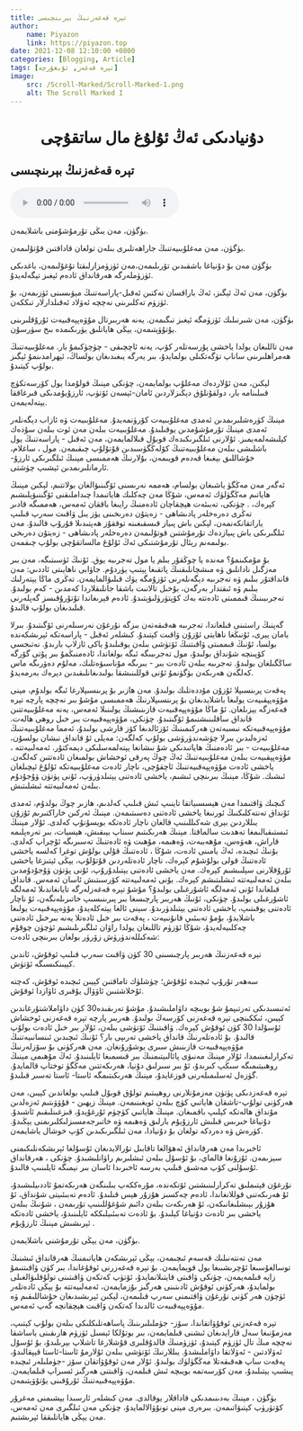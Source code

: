 ```yaml
---
title: تېرە قەغەزنىڭ بېرىنچىسى
author:
    name: Piyazon
    link: https://piyazon.top
date: 2021-12-08 12:10:00 +0800
categories: [Blogging, Article]
tags: [تېرە قەغەز, ئۇيغۇرچە]
image:
    src: /Scroll-Marked/Scroll-Marked-1.png
    alt: The Scroll Marked I
---
```


<style>
@import url(/assets/css/uyghur.css);
</style>

# <center>دۇنيادىكى ئەڭ ئۇلۇغ مال ساتقۇچى</center>

<h2 class="sub-title">تېرە قەغەزنىڭ بېرىنچىسى</h2>

<audio id="player" controls>
  <source src="https://res.wx.qq.com/voice/getvoice?mediaid=MzIzMDE5NzQ2M18yMjQ3NDg2OTU5" type="audio/mp3" />      
</audio>


بۈگۈن، مەن يىڭى تۇرمۇشۇمنى باشلايمەن.


بۈگۈن، مەن مەغلۇبىيەتنىڭ جاراھەتلىرى بىلەن تولغان قاداقتىن قۇتۇلىمەن.

بۈگۈن مەن بۇ دۇنياغا باشقىدىن تۆرىلىمەن،مەن ئۈزۈمزارلىقتا تۇغۇلىمەن، باغدىكى ئۈزۈملەرگە ھەرقانداق ئادەم ئېغىز تېگەلەيدۇ.


بۈگۈن، مەن ئەڭ ئېگىز، ئەڭ باراقسان تەكتىن ئەقىل-پاراسەتنىڭ مېۋىسىنى ئۈزىمەن، بۇ ئۈزۈم تەكلىرىنى نەچچە ئەۋلاد ئەقىلدارلار تىككەن.


بۈگۈن، مەن شىرنىلىك ئۈزۈمگە ئېغىز تىگىمەن. يەنە ھەربىرتال مۇۋەپپەقىيەت ئۇرۇقلىرىنى يۇتۇۋېتىمەن، يېڭى ھاياتلىق يۈرىكىمدە بىخ سۈرسۇن.


مەن تاللىغان يولدا ياخشى پۇرسەتلەر كۆپ، يەنە ئاچچىقى - چۈچۈكىمۇ بار. مەغلۇبىيەتنىڭ ھەمراھلىرىنى ساناپ تۈگەتكىلى بولمايدۇ، بىر يەرگە يىغىدىغان بولساڭ، ئېھرامدىنمۇ ئېگىز بولۇپ كېتىدۇ.


لېكىن، مەن ئۇلاردەك مەغلۇپ بولمايمەن، چۈنكى مېنىڭ قولۇمدا يول كۆرسەتكۈچ قىبلىنامە بار، دولقۇنلۇق دېڭىزلاردىن ئامان-ئېسەن ئۆتۈپ، ئارزۇيۇمدىكى قىرغاققا يېتەلەيمەن.


مېنىڭ كۈرەشلىرىمدىن ئەمدى مەغلۇبىيەت كۆرۈنمەيدۇ. مەغلۇبىيەت ۋە ئازاب دېگەنلەر ئەمدى مېنىڭ تۇرمۇشۇمدىن يوقىلىدۇ. مەغلۇبىيەت بىلەن مەن ئوت بىلەن سۇدەك كېلىشەلمەيمىز. ئۇلارنى ئىلگىرىكىدەك قوبۇل قىلالمايمەن، مەن ئەقىل - پاراسەتنىڭ يول باشلىشى بىلەن مەغلۇبىيەتنىڭ كۆلەڭگۈسىدىن قۇتۇلۇپ چىقىمەن. مول ، ساغلام، خۇشاللىق بېغىغا قەدەم قويىمەن، بۇلارنىڭ ھەممىسى مېنىڭ ئىلگىرىكى ئارزۇ- ئارمانلىرىمدىن ئېشىپ چۈشتى.



ئەگەر مەن مەڭگۈ ياشىغان بولسام، ھەممە نەرىسنى ئۆگىنىۋالغان بولاتتىم، لېكىن مېنىڭ ھاياتىم مەڭگۈلۈك ئەمەس، شۇڭا مەن چەكلىك ھاياتىمدا چىداملىقنى ئۆگىنىۋېلىشىم كېرەك، . چۈنكى، تەبىئەت ھېچقاچان ئادەمنىڭ رايىغا باققان ئەمەس، ھەممىگە قادىر تەڭرى دەرەخلەر پادىشاھى - زەيتۇن دەرىخىنى يۈز يىل ۋاقىت سەرپ قىلىپ ياراتقانكەنمەن، لېكىن باش پىياز قىسقىغىنە توققۇز ھەپتىدىلا قۇرۇپ قالىدۇ. مەن ئىلگىرىكى باش پىيازدەك تۇرمۇشتىن قوتۇلىمەن دەرەخلەر پادىشاھى - زەيتۇن دەرىخى بولىمەنم رېئال تۇرمۇشتىكى ئەڭ ئۇلۇغ مالساتقۇچى بولۇپ چىقمەن.


بۇ مۇمكىنمۇ؟ مەندە يا چوڭقۇر بىلم يا مول تەجرىبە يوق. ئۇنىڭ ئۈسىتىگە، مەن بىر مەزگىل نادانلىق ۋە مىشچانلىقنىڭ پاتقىغا پېتىپ يۈردۇم. جاۋابى ناھايىتى ئاددىي: مەن قانداقتۇر بىلىم ۋە تەجرىبە دېگەنلەرنى ئۆزۇمگە يۈك قىلىۋالمايمەن. تەڭرى ماڭا يېتەرلىك بىلىم ۋە ئىقتدار بەرگەن، بۇخىل تالانىت باشقا جانلىقلاردا كەمدىن - كەم بولىدۇ. تەجرىبىنىڭ قىممىتى ئادەتتە بەك كۆپتۈرۈلىۋېتىدۇ. ئادەم قېرىغاندا تۇتۇرۇقىسز گەپلەرنى قىلىدىغان بولۇپ قالىدۇ.



گەپنىڭ راستىنى قىلغاندا، تەجرىبە ھەقىقەتەن بىزگە نۇرغۇن نەرسىلەرنى ئۆگىتىدۇ. بىرلا يامان يېرى، ئۇنىڭغا ناھايتى ئۇزۇن ۋاقىت كېتىدۇ. كىشلەر ئەقىل - پاراسەتكە ئېرىشكەندە بولسا، ئۇنىڭ قىممىتى ۋاقىتنىڭ ئۆتۈشى بىلەن يوقىلىدۇ ياكى ئازلاپ بارىدۇ. نەتىجسى كۆپىنچە شۇنداق بولىدۇ، مول تەجرىبىگە ئىگە بولغاندا، ئادەمنىڭمۇ بىر پۇتى گۆرگە ساڭگىلغان بولىدۇ. تەجرىبە بىلەن ئادەت بىر - بىرىگە مۇناسىۋەتلىك، مەلۇم دەۋرىگە ماس كەلگەن ھەرىكەن بۈگۈنمۇ ئۇنى قوللىنىشقا بولىدىغانلىقىدىن دېرەك بەرمەيدۇ.


پەقەت پرىنسىپلا ئۇزۇن مۇددەتلىك بولىدۇ. مەن ھازىر بۇ پرىنسىپلارغا ئىگە بولدۇم، مېنى مۇۋەپپقىيەت يولىغا باشلايدىغان بۇ پرىنسىپلارنىڭ ھەممىسى مۇشۇ بىر نەچچە پارچە تېرە قەغەزگە يېزىلغان. ئۇ ماڭا مۇۋەپپەقىيەت قازىنىشنڭ يولىنىلا ئەمەس، يەنە مەغلۇبىيەتتىن قانداق ساقلىنىشنىمۇ ئۆگىتىدۇ. چۈنكى، مۇۋەپپەقىيەت بىر خىل روھى ھالەت. مۇۋەپپەقىيەتكە نىسبەتەن ھەركىمىنىڭ ئۆزئالدىغا كۆز قارشى بولىدۇ، ئەمما مەغلۇبىيەتنىڭ ئەزەلىدىن بىرلا چۈشەندۈرۈشى بولۇپ كەلگەن: مەيلى ئۇ قانداق نىشان بولسۇن، مەغلۇبىيەت - بىر ئادەمنىڭ ھاياتىدىكى شۇ نىشانغا يېتەلمەسلىكى دېمەكتۇر.
ئەمەلىيەتتە ، مۇۋەپپقىيەت بىلەن مەغلۇبىيەتنىڭ ئەڭ چوڭ پەرقى ئوخشاش بولمىغان ئادەتتىن كەلگەن. ياخشى ئادەت مۇۋەپپەقىيەتنىڭ ئاچقۇچى، ناچار ئادەت مەغلۇبىيەتكە ئۇلۇغ ئېچىلغان ئىشىك. شۇڭا، مېنىڭ بىرىنچى ئىشىم، ياخشى ئادەتنى يېتىلدۈرۈپ، ئۇنى پۈتۈن ۋۇجۇدۇم بىلەن ئەمەلىيەتتە ئىشلىتىش.


كىچىك ۋاقتىمدا مەن ھېسسىياتقا تاينىپ ئىش قىلىپ كەلدىم، ھازىر چوڭ بولدۇم، ئەمدى ئۇنداق تەنتەكلىكنىڭ ئورنىغا ياخشى ئادەتنى دەسىتىمەن. مېنىڭ ئەركىن خاراكتىرىم ئۇزۇن يىللاردىن بېرى شەكىللىنىپ قالغان ناچار ئادەتكە بويسۇنۇپ كەلدى. ئۇلار مېنىڭ ئىستىقبالىمغا تەھدىت سالماقتا. مېنىڭ ھەرىكىتىم سىناپ بېىقىش، ھېسيات، بىر تەرەپلىمە قاراش، ھەۋەس، مۇھەببەت، ۋەھىمە، مۇھىت ۋە ئادەتنىڭ تەسىرىگە ئۇچراپ كەلدى. بۇنىڭ ئىچىدە، ئەڭ يامىنى ئادەت، شۇڭا ، ئادەتنىڭ قۇلى بولۇش توغرا كەلسە ياخشى ئادەتنىڭ قولى بولۇشۇم كېرەك، ناچار ئادەتلەردىن قۇتۇلۇپ، يېڭى ئېتىزغا ياخشى ئۇرۇقلارنى سېلىىشىم كېرەك. مەن ياخشى ئادەتنى يېتىلدۇرۇپ، ئۇنى پۈتۈن ۋۇجۇدۇمدىن بىلەن ئەمەلىيەتتە ئىشلىتىشم كېرەك.
بۇنى ئەمەلىيەتتە كۆرسىتىش ئاسان ئەمەس. قانداق قىلغاندا ئۇنى ئەمەلگە ئاشۇرغىلى بولىدۇ؟ مۇشۇ تېرە قەغەزلەرگە تايانغاندىلا ئەمەلگە ئاشۇرغىلى بولىدۇ. چۈنكى، ئۇنىڭ ھەربىر پارچىسغا بىر پىرىنىسىپ خاتىرىلەنگەن، ئۇ ناچار ئادەتنى يوقىتىپ، ياخشى ئادەتنى يېتىلدۈرىدۇ. سېنى ئالغا يېتەكلەيدۇ، مۇۋەپپەقىيەت يولىغا باشلايدۇ، بۇمۇ تەبىئىي قانۇنىيەت ، پەقەت بىر خىل ئادەتلا يەنە بىرخىل ئادەتنى چەكلىيەلەيدۇ، شۇڭا ئۆزۈم تاللىغان يولدا راۋان ئىلگىرىلىشىم ئۈچۈن چوقۇم شەكىللەندۈرۈش زۆرۈر بولغان بىرىنچى ئادەت:


تېرە قەغەزنىڭ ھەربىر پارچىسىنى 30 كۈن ۋاقىت سەرپ قىلىپ ئوقۇش، ئاندىن كېيىنكىسىگە ئۆتۈش.


سەھەر تۇرۇپ ئىچىدە ئۇقۇش؛ چۈشلۈك تاماقتىن كېيىن ئىچىدە ئوقۇش، كەچتە ئۇخلاشتىىن ئاۋۋال يۇقىرى ئاۋازدا ئوقۇش.


ئەتىسىدىكى تەرتىپمۇ شۇ بويىچە داۋاملىشىدۇ. مۇشۇ تەرىقىدە30 كۈن داۋاملاشتۇرغاندىن كېيىن، ئىككىنچى تېرە قەغەزنى كۆرسەڭ بولىدۇ. ھەربىر پارچە تېرە قەغەزنى ئوخشاش ئۇسۇلدا 30 كۈن ئوقۇش كېرەك. ۋاقىتنىڭ ئۆتۈشى بىلەن، ئۇلار بىر خىل ئادەت بولۇپ قالىدۇ.
بۇ ئادەتلەرنىڭ قانداق ياخشى تەرىپى بار؟ ئۇنىڭ ئىچىدىن ئىنسانىيەتنىڭ مۇۋەپپەقىيەت قازىنىش سىرى يوشۇرۇنغان. مەن ھەركۈنى بۇ سۆزلەرنىڭ تەكرارلىغىنىمدا، ئۇلار مېنىڭ مەنىۋى پائالىيتىمنىڭ بىر قىسمىغا ئايلىنىدۇ. ئەڭ مۇھىمى مېنىڭ روھىيتىمىگە سىڭپ كىرىدۇ، ئۇ بىر سىرلىق دۇنيا، ھەرىكەتتىن مەڭگۈ توختاپ قالمايدۇ. گۈزەل ئەسلىمىلەرنى قوزغايدۇ، مېنىڭ ھەرىكىتىمگە ئاستا- ئاستا تەسىر قىلىدۇ.

تېرە قەغەزدىكى پۈتۈن مەزمۇنلارنى روھيىتىم تولۇق قوبۇل قىلىپ بولغاندىن كېيىن، مەن ھەركۈنى تولۇپ-تاشقان ھاياتىي كۈچ بىلەن ئويغىنىمەن. مېنىڭ زېھىن - قۇۋۋىتىم ئەزەلدىن مۇنداق ھالەتكە كېلىپ باقمىغان. مېنىڭ ھاياتىي كۈچۈم ئۇرغۇيدۇ، قىزغىنلىقىم ئاشىدۇ. دۇنياغا خىرىس قىلىش ئارزۇيۇم بارلىق ۋەھىمە ۋە خاتىرجەمسىزلىكلىرىمنى يېڭىدۇ. كۈرەش ۋە دەردكە تولغان بۇ دۇنيادا، مەن ئىلگىرىكىدىن كۆپ خوشال ياشايمەن.


ئاخىرىدا مەن ھەرقانداق ئەھۋالغا تاقابىل تۇرالايدىغان ئۇسۇلغا ئېرىشكەنلىكىمنى سېزىمەن. ئۇزۇنغا قالماي، بۇ ئۇسۇل بىلەن ئىشلىرىم راۋانلىشىدۇ. چۈنكى ، ھەرقانداق ئۇسۇلنى كۆپ مەشىق قىلىپ بەرسە ئاخىرىدا ئاسان بىر نېمىگە ئايلىنىپ قالىدۇ.


نۇرغۇن قېتىملىق تەكرارلىنىشتىن ئۆتكەندە، مۇرەككەپ بىلىنگەن ھەرىكەتمۇ ئاددىيلىشىدۇ، ئۇ ھەرىكەتنى قوللانغاندا، ئادەم چەكسىز ھۇزۇر ھېس قىلىدۇ. ئادەم تەبىئىيتى شۇنداق، ئۇ ھۇزۇر بېىشلىغانىكەن، ئۇ ھەرىكەت بىلەن دائىم شۇغۇللىنىپ تۇرىمەن ، شۇنىڭ بىلەن ياخشى بىر ئادەت دۇنياغا كېلىدۇ. بۇ ئادەت تەبىئىيلىككە ئايلىنىدۇ، ياخشى ئادەتكە ئېرىشىش مېنىڭ ئارزۇيۇم .


بۈگۈن، مەن يېڭى تۇرمۇشنى باشلايمەن.

مەن تەنتەنىلىك قەسەم ئىچىمەن، يېڭى ئېرىشكەن ھاياتىمنىڭ ھەرقانداق ئىشنىڭ توسالغۇسىغا ئۇچرىشىىغا يول قويمايمەن. بۇ تېرە قەغەزرنى ئوقۇغاندا، بىر كۈن ۋاقىتنىمۇ زايە قىلمەيمەن، چۈنكى ۋاقىتى قايتىلانمايدۇ، ئۆتۈپ كەتكەن ۋاقىتىنى تولۇقلىۋالغىلى بولمايدۇ، ھەركۈنى ئوقۇش ئادىتىنى ھەرگىز بۇزمايمەن، ئەمەلىيەتتە بۇ يېڭى ئادەتلەر ئۈچۈن ھەر كۈنى نۇرغۇن ۋاقتىمنى سەرپ قىلىمەن، لېكىن ئېرىشىدىغان خۇشاللىقىم ۋە مۇۋەپپەقىيەت ئالدىدا كەتكەن ۋاقىت ھېچقانچە گەپ ئەمەس.


تېرە قەغەزنى ئوقۇۋاتقاندا، سۆز- جۈملىلىرىنىڭ پاساھەتلىكلىكى بىلەن بولۇپ كېتىپ، مەزمۇنىغا سەل قارايدىغان ئىشنى قىلمايمەن، بىر بوتۇلكا ئېسىل ئۈزۈم ھارىقىنى ياساشقا نەچچە مىڭ تال ئۈزۈم كېتىدۇ، ئۈزۈمنىڭ قالدۇقلىرى قۇشلارغا تاشلاپ بېرىلىدۇ، بۇ ئۇسۇل ئەۋلادتىن - ئەۋلاتقا داۋاملىشدۇ. يىللارنىڭ ئۆتۈشى بىلەن ئۇلارمۇ ئاستا-ئاستا قېپقالىدۇ، پەقەت ساپ ھەقىقەتلا مەڭگۈلۈك بولىدۇ. ئۇلار مەن ئوقۇۋاتقان سۆز -جۈملىلەر ئىچىدە پىشىپ يېتىلىدۇ، مەن كۆرسەتمە بويىچە ئىش قىلمەن، ۋاقىتنى ھەرگىز ئسىراپ قىلمايمەن. مۇۋەپپەقىيەتنىڭ ئۇرۇقىنى يۇتۇۋېتىمەن.


بۈگۈن ، مېنىڭ بەدىنىمدىكى قاداقلار يوقالدى. مەن كىشلەر ئارسىدا بېشىمنى مەغرۇر كۆتۈرۈپ كېتىۋاتىمەن. بىرەرى مېنى تونۇۋالالمايدۇ، چۈنكى مەن ئىلگىرى مەن ئەمەس، مەن يېڭى ھاياتلىققا ئېرىشتىم.

